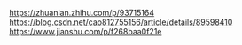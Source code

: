 
https://zhuanlan.zhihu.com/p/93715164
https://blog.csdn.net/cao812755156/article/details/89598410
https://www.jianshu.com/p/f268baa0f21e